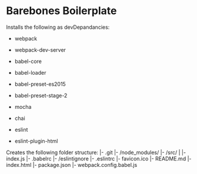 # Barebones Boilerplate

Installs the following as devDepandancies:
- webpack
- webpack-dev-server

- babel-core
- babel-loader
- babel-preset-es2015
- babel-preset-stage-2

- mocha
- chai

- eslint
- eslint-plugin-html

Creates the following folder structure:
|- .git
|- /node\_modules/
|- /src/
|  |- index.js
|- .babelrc
|- /eslintignore
|- .eslintrc
|- favicon.ico
|- README.md
|- index.html
|- package.json
|- webpack.config.babel.js
